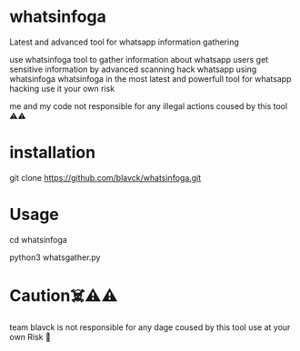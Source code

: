 # whatsinfoga
Latest and advanced tool for whatsapp information gathering

use whatsinfoga tool to gather information about whatsapp users 
get sensitive information by advanced scanning hack whatsapp using whatsinfoga 
whatsinfoga in the most latest and powerfull tool for whatsapp hacking 
use it your own risk 

me and my code not responsible for any illegal actions coused by this tool ⚠️⚠️
# installation
git clone https://github.com/blavck/whatsinfoga.git

# Usage
cd whatsinfoga

python3 whatsgather.py

# Caution☠️⚠️⚠️
team blavck is not responsible for any dage coused by this tool 
use at your own Risk 🙂
